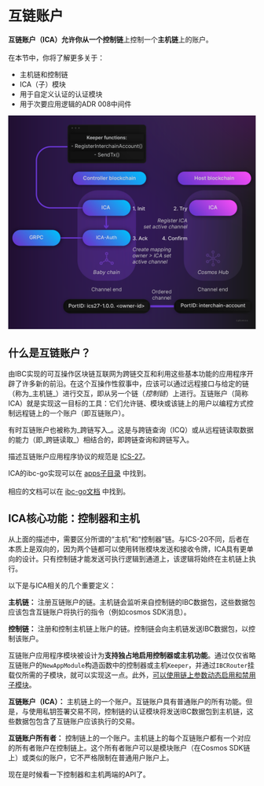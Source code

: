# 互链账户

<HighlightBox type="learning">

**互链账户（ICA）**允许你从一个**控制链**上控制一个**主机链**上的账户。
<br/><br/>
在本节中，你将了解更多关于：

* 主机链和控制链
* ICA（子）模块
* 用于自定义认证的认证模块
* 用于次要应用逻辑的ADR 008中间件

</HighlightBox>

![ICA 概述](./images/icaoverview.png)

## 什么是互链账户？

由IBC实现的可互操作区块链互联网为跨链交互和利用这些基本功能的应用程序开辟了许多新的前沿。在这个互操作性叙事中，应该可以通过远程接口与给定的链（称为_主机链_）进行交互，即从另一个链（_控制链_）上进行。互链账户（简称ICA）就是实现这一目标的工具：它们允许链、模块或该链上的用户以编程方式控制远程链上的一个账户（即互链账户）。

有时互链账户也被称为_跨链写入_。这是与跨链查询（ICQ）或从远程链读取数据的能力（即_跨链读取_）相结合的，即跨链查询和跨链写入。

描述互链账户应用程序协议的规范是 [ICS-27](https://github.com/cosmos/ibc/tree/main/spec/app/ics-027-interchain-accounts)。

<HighlightBox type="docs">

ICA的ibc-go实现可以在 [apps子目录](https://github.com/cosmos/ibc-go/tree/main/modules/apps/27-interchain-accounts) 中找到。
<br/><br/>
相应的文档可以在 [ibc-go文档](https://ibc.cosmos.network/main/apps/interchain-accounts/overview.html) 中找到。

</HighlightBox>

## ICA核心功能：控制器和主机

从上面的描述中，需要区分所谓的“主机”和“控制器”链。与ICS-20不同，后者在本质上是双向的，因为两个链都可以使用转账模块发送和接收令牌，ICA具有更单向的设计。只有控制链才能发送可执行逻辑到通道上，该逻辑将始终在主机链上执行。

以下是与ICA相关的几个重要定义：

**主机链：** 注册互链账户的链。主机链会监听来自控制链的IBC数据包，这些数据包应该包含互链账户将执行的指令（例如cosmos SDK消息）。

**控制链：** 注册和控制主机链上账户的链。控制链会向主机链发送IBC数据包，以控制该账户。

<HighlightBox type="info">

互链账户应用程序模块被设计为**支持独占地启用控制器或主机功能**。通过仅仅省略互链账户的`NewAppModule`构造函数中的控制器或主机`Keeper`，并通过`IBCRouter`挂载仅所需的子模块，就可以实现这一点。此外，[可以使用链上参数动态启用和禁用子模块](https://ibc.cosmos.network/main/apps/interchain-accounts/parameters.html)。

</HighlightBox>

**互链账户（ICA）：** 主机链上的一个账户。互链账户具有普通账户的所有功能。但是，与使用私钥签署交易不同，控制链的认证模块将发送IBC数据包到主机链，这些数据包包含了互链账户应该执行的交易。

**互链账户所有者：** 控制链上的一个账户。主机链上的每个互链账户都有一个对应的所有者账户在控制链上。这个所有者账户可以是模块账户（在Cosmos SDK链上）或类似的账户，它不严格限制在普通用户账户上。

现在是时候看一下控制器和主机两端的API了。

